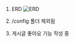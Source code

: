 1. ERD
![ERD](https://github.com/jeongho218/gwaje_lv4/assets/82637024/c4e37713-327c-43cd-be78-8cc3317acab9)


2. /config 폴더 제외됨

3. 게시글 좋아요 기능 작성 중
